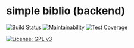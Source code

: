 # simple biblio (backend)
[![Build Status](https://travis-ci.com/lrusso96/simple-biblio-be.svg?branch=master)](https://travis-ci.com/lrusso96/simple-biblio-be)
[![Maintainability](https://api.codeclimate.com/v1/badges/d13bcda9dc45d90c9247/maintainability)](https://codeclimate.com/github/lrusso96/simple-biblio-be/maintainability)
[![Test Coverage](https://api.codeclimate.com/v1/badges/d13bcda9dc45d90c9247/test_coverage)](https://codeclimate.com/github/lrusso96/simple-biblio-be/test_coverage)

[![License: GPL v3](https://img.shields.io/badge/License-GPL%20v3-blue.svg)](https://www.gnu.org/licenses/gpl-3.0)